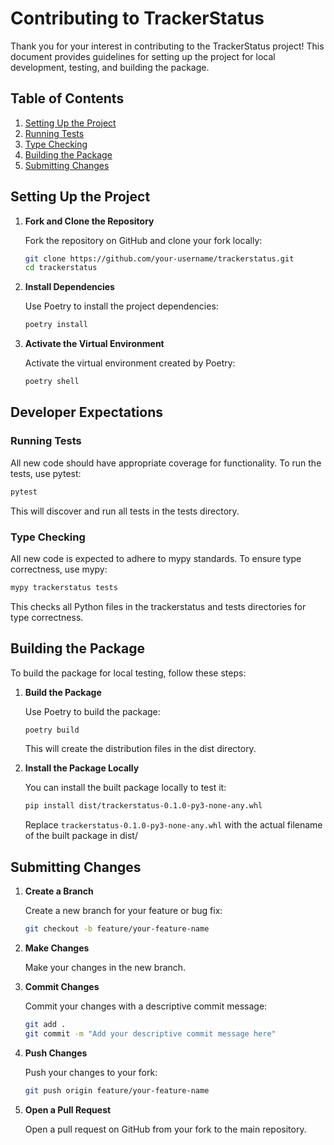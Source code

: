 # Contributing to TrackerStatus

Thank you for your interest in contributing to the TrackerStatus project! This document provides guidelines for setting up the project for local development, testing, and building the package.

## Table of Contents

1. [Setting Up the Project](#setting-up-the-project)
1. [Running Tests](#running-tests)
1. [Type Checking](#type-checking)
1. [Building the Package](#building-the-package)
1. [Submitting Changes](#submitting-changes)

## Setting Up the Project

1. **Fork and Clone the Repository**

   Fork the repository on GitHub and clone your fork locally:

   ```sh
   git clone https://github.com/your-username/trackerstatus.git
   cd trackerstatus
   ```

2. **Install Dependencies**

   Use Poetry to install the project dependencies:

   ```sh
   poetry install
   ```

3. **Activate the Virtual Environment**

   Activate the virtual environment created by Poetry:

   ```sh
   poetry shell
   ```

## Developer Expectations

### Running Tests

All new code should have appropriate coverage for functionality. To run the tests, use pytest:

```sh
pytest
```

This will discover and run all tests in the tests directory.

### Type Checking

All new code is expected to adhere to mypy standards. To ensure type correctness, use mypy:

```sh
mypy trackerstatus tests
```

This checks all Python files in the trackerstatus and tests directories for type correctness.

## Building the Package

To build the package for local testing, follow these steps:

1. **Build the Package**

   Use Poetry to build the package:

   ```sh
   poetry build
   ```

   This will create the distribution files in the dist directory.

2. **Install the Package Locally**

   You can install the built package locally to test it:

   ```sh
   pip install dist/trackerstatus-0.1.0-py3-none-any.whl
   ```

   Replace `trackerstatus-0.1.0-py3-none-any.whl` with the actual filename of the built package in dist/

## Submitting Changes

1. **Create a Branch**

   Create a new branch for your feature or bug fix:

   ```sh
   git checkout -b feature/your-feature-name
   ```

2. **Make Changes**

   Make your changes in the new branch.

3. **Commit Changes**

   Commit your changes with a descriptive commit message:

   ```sh
   git add .
   git commit -m "Add your descriptive commit message here"
   ```

4. **Push Changes**

   Push your changes to your fork:

   ```sh
   git push origin feature/your-feature-name
   ```

5. **Open a Pull Request**

   Open a pull request on GitHub from your fork to the main repository.
